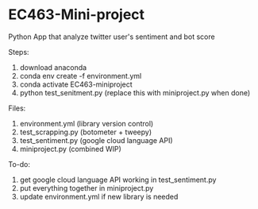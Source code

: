 # EC463-Mini-project
Python App that analyze twitter user's sentiment and bot score

Steps:
1. download anaconda
2. conda env create -f environment.yml
3. conda activate EC463-miniproject
4. python test_senitment.py (replace this with miniproject.py when done)

Files:
1. environment.yml (library version control)
2. test_scrapping.py (botometer + tweepy)
3. test_sentiment.py (google cloud language API)
4. miniproject.py (combined WIP)

To-do:
1. get google cloud language API working in test_sentiment.py
2. put everything together in miniproject.py
3. update environment.yml if new library is needed
